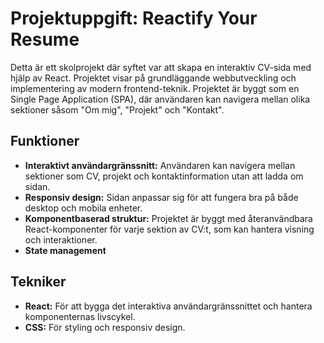 # Projektuppgift: Reactify Your Resume

Detta är ett skolprojekt där syftet var att skapa en interaktiv CV-sida med hjälp av React. Projektet visar på grundläggande webbutveckling och implementering av modern frontend-teknik. Projektet är byggt som en Single Page Application (SPA), där användaren kan navigera mellan olika sektioner såsom "Om mig", "Projekt" och "Kontakt".

## Funktioner

- **Interaktivt användargränssnitt:** Användaren kan navigera mellan sektioner som CV, projekt och kontaktinformation utan att ladda om sidan.
- **Responsiv design:** Sidan anpassar sig för att fungera bra på både desktop och mobila enheter.
- **Komponentbaserad struktur:** Projektet är byggt med återanvändbara React-komponenter för varje sektion av CV:t, som kan hantera visning och interaktioner.
- **State management**

## Tekniker

- **React:** För att bygga det interaktiva användargränssnittet och hantera komponenternas livscykel.
- **CSS:** För styling och responsiv design.
